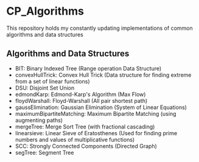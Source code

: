 # CP_Algorithms

This repository holds my constantly updating implementations of common algorithms and data structures

## Algorithms and Data Structures

- BIT: Binary Indexed Tree (Range operation Data Structure)
- convexHullTrick: Convex Hull Trick (Data structure for finding extreme from a set of linear functions)
- DSU: Disjoint Set Union
- edmondKarp: Edmond-Karp's Algorithm (Max Flow)
- floydWarshall: Floyd-Warshall (All pair shortest path)
- gaussElimination: Gaussian Elimination (System of Linear Equations)
- maximumBipartiteMatching: Maximum Bipartite Matching (using augmenting paths)
- mergeTree: Merge Sort Tree (with fractional cascading)
- linearsieve: Linear Sieve of Eratosthenes (Used for finding prime numbers and values of multiplicative functions)
- SCC: Strongly Connected Components (Directed Graph)
- segTree: Segment Tree